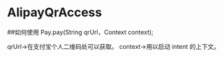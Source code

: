 # AlipayQrAccess
##如何使用
Pay.pay(String qrUrl，Context context);

qrUrl->在支付宝个人二维码处可以获取。
context->用以启动 intent 的上下文。

